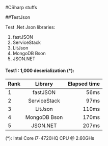 #CSharp stuffs

##TestJson

Test .Net Json libraries:  
1. fastJSON  
2. ServiceStack  
3. LitJson  
4. MongoDB Bson  
5. JSON.NET  

#### Test1 : 1,000 deserialization (*):
| Rank   | Library       | Elapsed time  |
| -------|:-------------:| -------------:|
| 1      | fastJSON      | 56ms |
| 2      | ServiceStack  | 97ms |
| 3      | LitJson       | 110ms |
| 4      | MongoDB Bson  | 170ms |
| 5      | JSON.NET      | 207ms |
(*): Intel Core i7-4720HQ CPU @ 2.60GHs  
